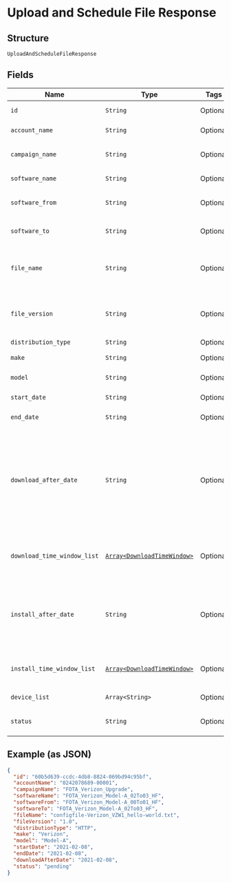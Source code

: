 
# Upload and Schedule File Response

## Structure

`UploadAndScheduleFileResponse`

## Fields

| Name | Type | Tags | Description |
|  --- | --- | --- | --- |
| `id` | `String` | Optional | Updgrade identifier. |
| `account_name` | `String` | Optional | Account identifer. |
| `campaign_name` | `String` | Optional | The campaign name. |
| `software_name` | `String` | Optional | Software name. |
| `software_from` | `String` | Optional | Old software name. |
| `software_to` | `String` | Optional | New software name. |
| `file_name` | `String` | Optional | The name of the file you are upgrading to. |
| `file_version` | `String` | Optional | The version of the file you are upgrading to. |
| `distribution_type` | `String` | Optional | Valid values |
| `make` | `String` | Optional | Applicable make. |
| `model` | `String` | Optional | Applicable model. |
| `start_date` | `String` | Optional | Campaign start date. |
| `end_date` | `String` | Optional | Campaign end date. |
| `download_after_date` | `String` | Optional | Specifies the starting date the client should download the package. If null, client downloads as soon as possible. |
| `download_time_window_list` | [`Array<DownloadTimeWindow>`](../../doc/models/download-time-window.md) | Optional | List of allowed download time windows. |
| `install_after_date` | `String` | Optional | The date after which you install the package. If null, install as soon as possible. |
| `install_time_window_list` | [`Array<DownloadTimeWindow>`](../../doc/models/download-time-window.md) | Optional | List of allowed install time windows. |
| `device_list` | `Array<String>` | Optional | Device IMEI list. |
| `status` | `String` | Optional | Software update status. |

## Example (as JSON)

```json
{
  "id": "60b5d639-ccdc-4db8-8824-069bd94c95bf",
  "accountName": "0242078689-00001",
  "campaignName": "FOTA_Verizon_Upgrade",
  "softwareName": "FOTA_Verizon_Model-A_02To03_HF",
  "softwareFrom": "FOTA_Verizon_Model-A_00To01_HF",
  "softwareTo": "FOTA_Verizon_Model-A_02To03_HF",
  "fileName": "configfile-Verizon_VZW1_hello-world.txt",
  "fileVersion": "1.0",
  "distributionType": "HTTP",
  "make": "Verizon",
  "model": "Model-A",
  "startDate": "2021-02-08",
  "endDate": "2021-02-08",
  "downloadAfterDate": "2021-02-08",
  "status": "pending"
}
```

